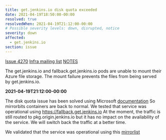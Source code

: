```yaml
---
title: get.jenkins.io disk quota exceeded
date: 2021-04-19T18:50:00-00:00
resolved: true
resolvedWhen: 2021-04-19T21:12:00-00:00
# Possible severity levels: down, disrupted, notice
severity: down
affected:
  - get.jenkins.io
section: issue
---
```


[Issue 4270](https://github.com/jenkins-infra/jenkins.io/issues/4270)
[Infra mailing list](https://groups.google.com/g/jenkins-infra/c/olqmLiYBtLo/m/B8BioF6eAAAJ)
[NOTES](https://docs.google.com/document/d/1bo3YWgacnAbxVw9b9TAzNysYVbR7R24azwTVj0tSJ-4/edit?usp=sharing)

The get.jenkins.io and fallback.get.jenkins.io pods are unable to mount their Azure file storage.
The mount failure prevents the files from being served by get.jenkins.io.

**2021-04-19T21:12:00-00:00**

The disk quota issue has been solved using Microsoft [documentation](https://docs.microsoft.com/en-us/azure/storage/files/storage-troubleshoot-linux-file-connection-problems#permission-denied-disk-quota-exceeded-when-you-try-to-open-a-file)
So mirrorbits containers are back to normal. We tested that service was operational using https://fallback.get.jenkins.io
At the moment, the traffic is still routed to pkg.origin.jenkins.io but it has no impact on the availability of the service.
We will switch back the traffic at a better time.

We validated that the service was operational using this [mirrorlist](https://get.jenkins.io/debian/jenkins_2.288_all.deb?mirrorlist) 

